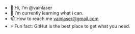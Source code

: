 - 👋 Hi, I’m @vainlaser
- 🌱 I’m currently learning what i can.
- 📫 How to reach me vainlaser@gmail.com
- ⚡ Fun fact: GitHut is the best place to get what you need.

<!---
vainlaser/vainlaser is a ✨ special ✨ repository because its `README.md` (this file) appears on your GitHub profile.
You can click the Preview link to take a look at your changes.
--->
